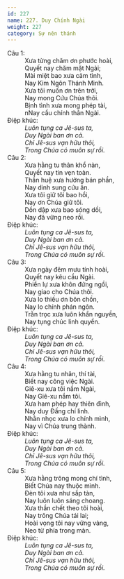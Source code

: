 ```yaml
---
id: 227
name: 227. Duy Chính Ngài
weight: 227
category: Sự nên thánh
---
```

<dl><dt>Câu 1:</dt><dd data-verse="1">Xưa từng chăm ơn phước hoài, <br/>Quyết nay chăm mặt Ngài; <br/>Mài miệt bao xưa cảm tình, <br/>Nay Kim Ngôn Thánh Minh. <br/>Xưa tôi muốn ơn trên trời, <br/>Nay mong Cứu Chúa thôi. <br/>Bịnh tình xưa mong phép tài, <br/>nNay cầu chính thân Ngài. </dd><dt>Điệp khúc:</dt><dd data-chorus="1"><em>Luôn tụng ca Jê-sus ta, <br/>Duy Ngài ban ơn cả. <br/>Chỉ Jê-sus vạn hữu thôi, <br/>Trong Chúa có muôn sự rồi. </em></dd><dt>Câu 2:</dt><dd data-verse="2">Xưa hằng tu thân khổ nàn, <br/>Quyết nay tin vẹn toàn. <br/>Thần huệ xưa hưởng bán phần, <br/>Nay dinh sung cứu ân. <br/>Xưa tôi giữ tôi bao hồi, <br/>Nay ơn Chúa giữ tôi. <br/>Dồn dập xưa bao sóng dồi, <br/>Nay đã vững neo rồi. </dd><dt>Điệp khúc:</dt><dd data-chorus="1"><em>Luôn tụng ca Jê-sus ta, <br/>Duy Ngài ban ơn cả. <br/>Chỉ Jê-sus vạn hữu thôi, <br/>Trong Chúa có muôn sự rồi. </em></dd><dt>Câu 3:</dt><dd data-verse="3">Xưa ngày đêm mưu tính hoài, <br/>Quyết nay kêu cầu Ngài. <br/>Phiền lự xưa khôn đứng ngồi, <br/>Nay giao cho Chúa thôi. <br/>Xưa lo thiếu ơn bôn chồn, <br/>Nay lo chính phán ngôn. <br/>Trằn trọc xưa luôn khẩn nguyền, <br/>Nay tụng chúc linh quyền. </dd><dt>Điệp khúc:</dt><dd data-chorus="1"><em>Luôn tụng ca Jê-sus ta, <br/>Duy Ngài ban ơn cả. <br/>Chỉ Jê-sus vạn hữu thôi, <br/>Trong Chúa có muôn sự rồi. </em></dd><dt>Câu 4:</dt><dd data-verse="3">Xưa hằng tu nhân, thí tài, <br/>Biết nay công việc Ngài. <br/>Giê-xu xưa tôi nắm Ngài, <br/>Nay Giê-xu nắm tôi. <br/>Xưa ham phép hay thiên đình, <br/>Nay duy Đấng chí linh. <br/>Nhằn nhọc xưa lo chính mình, <br/>Nay vì Chúa trung thành. </dd><dt>Điệp khúc:</dt><dd data-chorus="1"><em>Luôn tụng ca Jê-sus ta, <br/>Duy Ngài ban ơn cả. <br/>Chỉ Jê-sus vạn hữu thôi, <br/>Trong Chúa có muôn sự rồi. </em></dd><dt>Câu 5:</dt><dd data-verse="3">Xưa hằng trông mong chí tình, <br/>Biết Chúa nay thuộc mình. <br/>Đèn tôi xưa như sắp tàn, <br/>Nay luôn luôn sáng choang. <br/>Xưa thần chết theo tôi hoài, <br/>Nay trông Chúa tái lai; <br/>Hoài vọng tôi nay vững vàng, <br/>Neo từ phía trong màn. </dd><dt>Điệp khúc:</dt><dd data-chorus="1"><em>Luôn tụng ca Jê-sus ta, <br/>Duy Ngài ban ơn cả. <br/>Chỉ Jê-sus vạn hữu thôi, <br/>Trong Chúa có muôn sự rồi. </em></dd></dl>
